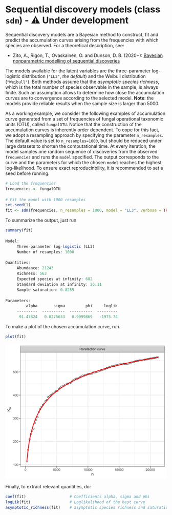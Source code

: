 # Sequential discovery models (class `sdm`) - :warning: Under development

Sequential discovery models are a Bayesian method to construct, fit and predict the accumulation curves arising from the frequencies with which species are observed. For a theoretical description, see:

 * Zito, A., Rigon, T., Ovaskainen, O. and Dunson, D. B. (2020+): [Bayesian nonparametric modelling of sequential discoveries](https://arxiv.org/abs/2011.06629)
 
The models available for the latent variables are the three-parameter log-logistic distribution (`"LL3"`, *the default*) and the Weibull distribution (`"Weibull"`). Both methods assume that the *asymptotic species richness*, which is the total number of species observable in the sample, is always finite. Such an assumption allows to determine how close the accumulation curves are to convergence according to the selected model. **Note**: the models provide reliable results when the sample size is larger than 5000. 

As a working example, we consider the following examples of accumulation curve generated from a set of frequencies of fungal operational taxonomic units (OTU), called `fungalOTU`. Notice that the construction of the accumulation curves is inherently order dependent. To cope for this fact, we adopt a resampling approach by specifying the parameter `n_resamples`. The default value is set to `n_resamples=1000`, but should be reduced under large datasets to shorten the computational time. At every iteration, the model samples one random sequence of discoveries from the observed `frequencies` and runs the `model` specified. The output corresponds to the curve and the parameters for which the chosen `model` reaches the highest log-likelihood. To ensure exact reproducinbility, it is recommended to set a seed before running. 

```R
# Load the frequencies
frequencies <- fungalOTU

# Fit the model with 1000 resamples
set.seed(1) 
fit <- sdm(frequencies, n_resamples = 1000, model = "LL3", verbose = TRUE)
```

To summarize the output, just run
```R
summary(fit)

Model:
	 Three-parameter log-logistic (LL3)
	 Number of resamples: 1000

Quantities:
	 Abundance: 21243
	 Richness: 563
	 Expected species at infinity: 682
	 Standard deviation at infinity: 26.11
	 Sample saturation: 0.8255

Parameters:
	     alpha       sigma         phi     loglik
	 ---------  ----------  ----------  ---------
	  91.47824   0.0275633   0.9999869   -1975.74
```

To make a plot of the chosen accumulation curve, run.
```R
plot(fit)
```

<img src="https://github.com/alessandrozito/BNPvegan/blob/master/img/sdm_plot.png" width="600" >



Finally, to extract relevant quantities, do:
```R
coef(fit)                   # Coefficients alpha, sigma and phi
logLik(fit)                 # Loglikelihood of the best curve
asymptotic_richness(fit)    # asymptotic species richness and saturation
```


